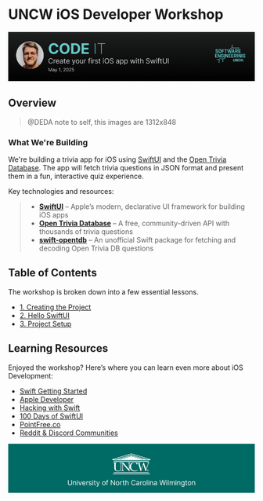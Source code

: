 # UNCW iOS Developer Workshop

![Header](./Image/header.png)

## Overview

> @DEDA note to self, this images are 1312x848

### What We're Building

We're building a trivia app for iOS using [SwiftUI](https://developer.apple.com/xcode/swiftui/) and the [Open Trivia Database](https://opentdb.com). The app will fetch trivia questions in JSON format and present them in a fun, interactive quiz experience.

Key technologies and resources:

> * [**SwiftUI**](https://developer.apple.com/xcode/swiftui/) – Apple’s modern, declarative UI framework for building iOS apps  
> * [**Open Trivia Database**](https://opentdb.com) – A free, community-driven API with thousands of trivia questions  
> * [**swift-opentdb**](https://github.com/kodydeda4/swift-opentdb) – An unofficial Swift package for fetching and decoding Open Trivia DB questions  

## Table of Contents

The workshop is broken down into a few essential lessons.

- [1. Creating the Project](00-creating-the-project.md)
- [2. Hello SwiftUI](01-hello-swiftui.md)
- [3. Project Setup](02-project-setup.md)

## Learning Resources

Enjoyed the workshop? Here’s where you can learn even more about iOS Development:

- [Swift Getting Started](https://swift.org/getting-started/)
- [Apple Developer](https://developer.apple.com/)
- [Hacking with Swift](https://www.hackingwithswift.com/)
- [100 Days of SwiftUI](https://www.hackingwithswift.com/100/swiftui)
- [PointFree.co](https://www.pointfree.co/)
- [Reddit & Discord Communities](https://www.reddit.com/r/SwiftUI/)

![Footer](./Image/footer.png)